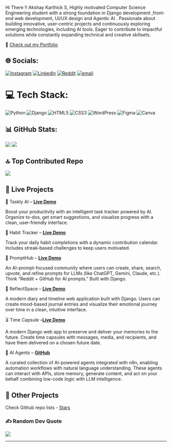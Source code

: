 Hi There !!
Akshay Karthick S,
Highly motivated Computer Science Engineering student with a strong foundation in   Django development ,front-end web development, UI/UX design and Agentic AI . Passionate about building innovative, user-centric projects and continuously exploring emerging technologies, including AI tools. Eager to contribute to impactful solutions while constantly expanding technical and creative skillsets.

🔗 [Check out my Portfolio](https://akshaykarthicks.github.io/AKS/)

## 🌐 Socials:
[![Instagram](https://img.shields.io/badge/Instagram-%23E4405F.svg?logo=Instagram&logoColor=white)](https://instagram.com/_.aksy._) [![LinkedIn](https://img.shields.io/badge/LinkedIn-%230077B5.svg?logo=linkedin&logoColor=white)](https://linkedin.com/in/akshay-karthick-s) [![Reddit](https://img.shields.io/badge/Reddit-%23FF4500.svg?logo=Reddit&logoColor=white)](https://reddit.com/user/aksy_1) [![email](https://img.shields.io/badge/Email-D14836?logo=gmail&logoColor=white)](mailto:akshaykarthick01@gmail.com) 

# 💻 Tech Stack:
![Python](https://img.shields.io/badge/python-3670A0?style=for-the-badge&logo=python&logoColor=ffdd54)
![Django](https://img.shields.io/badge/django-%23092E20.svg?style=for-the-badge&logo=django&logoColor=white)
![HTML5](https://img.shields.io/badge/html5-%23E34F26.svg?style=for-the-badge&logo=html5&logoColor=white)
![CSS3](https://img.shields.io/badge/css3-%231572B6.svg?style=for-the-badge&logo=css3&logoColor=white)
![WordPress](https://img.shields.io/badge/WordPress-%23117AC9.svg?style=for-the-badge&logo=WordPress&logoColor=white)
![Figma](https://img.shields.io/badge/figma-%23F24E1E.svg?style=for-the-badge&logo=figma&logoColor=white)
![Canva](https://img.shields.io/badge/Canva-%2300C4CC.svg?style=for-the-badge&logo=Canva&logoColor=white)
## 📊 GitHub Stats:

<div >

<img src="https://github-readme-stats.vercel.app/api?username=AKSHAYKARTHICKS&theme=dark&hide_border=true&include_all_commits=false&count_private=false" />
<img src="https://nirzak-streak-stats.vercel.app/?user=AKSHAYKARTHICKS&theme=dark&hide_border=true" />

</div>

## 🔝 Top Contributed Repo
![](https://github-contributor-stats.vercel.app/api?username=AKSHAYKARTHICKS&limit=5&theme=dark&combine_all_yearly_contributions=true)    


## 🚀 Live Projects
📆 Taskly AI – [**Live Demo**](https://taskly-ai-five.vercel.app/)

Boost your productivity with an intelligent task tracker powered by AI. Organize to-dos, get smart suggestions, and visualize progress with a clean, user-friendly interface.

📆 Habit Tracker – [**Live Demo**](https://forgenest.vercel.app/)  

Track your daily habit completions with a dynamic contribution calendar. Includes streak-based challenges to keep users motivated.

🎯 PromptHub – [**Live Demo**](https://prompthub-2w8c.onrender.com) 

An AI-prompt-focused community where users can create, share, search, upvote, and refine prompts for LLMs (like ChatGPT, Gemini, Claude, etc.). Think “Reddit + GitHub for AI prompts.” Built with Django.

📘 ReflectSpace – [**Live Demo**](https://reflectspace.onrender.com) 

A modern diary and timeline web application built with Django. Users can create mood-based journal entries and visualize their emotional journey over time in a clean, intuitive interface.

⏳ Time Capsule –[**Live Demo**](https://time-capsule-xjtz.onrender.com) 

A modern Django web app to preserve and deliver your memories to the future. Create time capsules with messages, media, and recipients, and have them delivered on a chosen future date.

🤖 AI Agents – [**GitHub**](https://github.com/stars/akshaykarthicks/lists/ai-agent)

A curated collection of AI-powered agents integrated with n8n, enabling automation workflows with natural language understanding. These agents can interact with APIs, store memory, generate content, and act on your behalf combining low-code logic with LLM intelligence.

## 🚀 Other Projects

Check Github repo lists - [Stars](https://github.com/akshaykarthicks?tab=stars)

### ✍️ Random Dev Quote
![](https://quotes-github-readme.vercel.app/api?type=horizontal&theme=radical)

---


